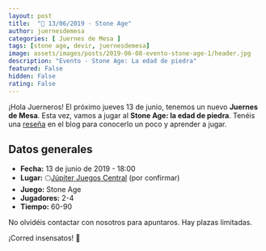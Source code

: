 ```yaml
---
layout: post
title:  "📆 13/06/2019 - Stone Age"
author: juernesdemesa
categories: [ Juernes de Mesa ]
tags: [stone age, devir, juernesdemesa]
image: assets/images/posts/2019-06-08-evento-stone-age-1/header.jpg
description: "Evento - Stone Age: La edad de piedra"
featured: False
hidden: False
rating: False
---
```


¡Hola Juerneros! El próximo jueves 13 de junio, tenemos un nuevo **Juernes de Mesa**. Esta vez, vamos a jugar al **Stone Age: la edad de piedra**. Tenéis una [reseña](/conociendo-stone-age) en el blog para conocerlo un poco y aprender a jugar.

## Datos generales

* **Fecha:** 13 de junio de 2019 - 18:00
* **Lugar:** 🌕[Júpiter Juegos Central](https://www.jupiterjuegos.com/tiendas/) (por confirmar) 
* **Juego:** Stone Age
* **Jugadores:** 2-4
* **Tiempo:** 60-90

No olvidéis contactar con nosotros para apuntaros. Hay plazas limitadas. 

¡Corred insensatos! 🧙